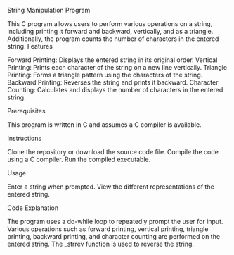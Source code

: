 String Manipulation Program

This C program allows users to perform various operations on a string, including printing it forward and backward, vertically, and as a triangle. Additionally, the program counts the number of characters in the entered string.
Features

Forward Printing: Displays the entered string in its original order.
Vertical Printing: Prints each character of the string on a new line vertically.
Triangle Printing: Forms a triangle pattern using the characters of the string.
Backward Printing: Reverses the string and prints it backward.
Character Counting: Calculates and displays the number of characters in the entered string.

Prerequisites

This program is written in C and assumes a C compiler is available.

Instructions

Clone the repository or download the source code file.
Compile the code using a C compiler.
Run the compiled executable.

Usage

Enter a string when prompted.
View the different representations of the entered string.

Code Explanation

The program uses a do-while loop to repeatedly prompt the user for input.
Various operations such as forward printing, vertical printing, triangle printing, backward printing, and character counting are performed on the entered string.
The _strrev function is used to reverse the string.

